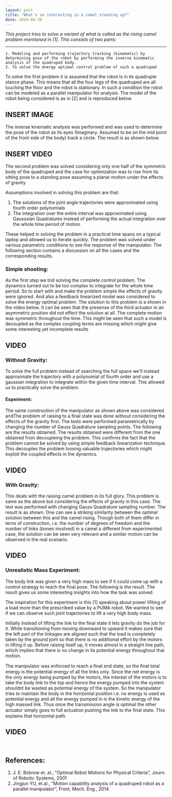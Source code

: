 ```yaml
---
layout: post
title: "What's so interesting in a camel standing up?"
date: 2014-04-30
---
```

*This project tries to solve a variant of what is called as the rising camel problem mentioned in [1]. This consists of two parts:*

***

    1. Modeling and performing trajectory tracking (kinematic) by determining pose of the robot by performing the inverse kinematic analysis of the quadruped body.
    2. To solve the energy optimal control problem of such a quadruped

To solve the first problem it is assumed that the robot is in its quadruple stance phase. This means that all the four legs of the quadruped are all touching the fIoor and the robot is stationary. In such a condition the robot can be modeled as a parallel manipulator for analysis.
The model of the robot being considered is as in [2] and is reproduced below.


## INSERT IMAGE


The inverse kinematic analysis was performed and was used to determine the pose of the robot as its eyes (Imaginary. Assumed to be on the mid point of the front side of the body) track a circle. The result is as shown below.

## INSERT VIDEO

The second problem was solved considering only one half of the symmetric body of the quadruped and the case for optimization was to rise from its sitting pose to a standing pose assuming a planar motion under the effects of gravity

Assumptions involved in solving this problem are that:

   1. The solutions of the joint angle trajectories were approximated using fourth order polynomials
   2. The integration over the entire interval was approximated using Gausssian Quadratures instead of performing the actual integration over the whole time period of motion

These helped in solving the problem in a practical time spans on a typical laptop and allowed us to iterate quickly. The problem was solved under various parametric conditions to see the response of the manipulator. The following section contains a discussion on all the cases and the corresponding results.

### Simple shooting:
As the first step we trid solving the complete control problem. The dynamics turned out to be too complex to integrate for the whole time period. So to start with and make the problem simple the effects of gravity were ignored. And also a feedback linearized model was considered to solve the energy optimal problem. The solution to this problem is a shown in the video below. It can be seen that the presense of the third actuator in an asymmetric position did not effect the solution at all. The complete motion was symmetric throughout the time. This might be seen that such a model is decoupled as the complex coupling terms are missing which might give some interesting yet incomplete results

## VIDEO

### Without Gravity:
To solve the full problem instead of searching the full space we'll instead approximate the trajectory with a polynomial of fourth order and use a gaussian integration to integrate within the given time interval. This allowed us to practically solve the problem. 

#### Experiment: 
The same construction of the manipulator as shown above was considered andThe problem of raising to a final state was done without considering the effects of the gravity first. The tests were performed parametrically by changing the number of Gauss Quadrature sampling points. The following are the results obtained. The results obtained were different from the one obtained from decoupleing the problem. This confirms the fact that the problem cannot be solved by using simple feedback linearization technique. This decouples the problem loosing valuable trajectories which might exploit the coupled effects in the dynamics.

## VIDEO

### With Gravity:
This deals with the raising camel problem in its full glory. This problem is same as the above but considering the effects of gravity in this case. The test was performed with changing Gauss Quadrature sampling number. The result is as shown. One can see a striking similarity between the optimal solution between this and the camel rising. Though both of them differ in terns of construction, i.e. the number of degrees of freedom and the number of links (bones involved) in a camel a different from experimented case, the solution can be seen very relevant and a similar motion can be observed in the real scenario.

## VIDEO

### Unrealistic Mass Experiment:
 The body link was given a very high mass to see if it could come up with a control strategy to reach the final pose. The following is the result. The result gives us some interesting insights into how the task was solved.

The inspiration for this experiment is this [1] speaking about power lifiting of a load more than the prescribed value by a PUMA robot. We wanted to see if we can observe such joint trajectories to lift a very high body mass.

Initially instead of lifting the link to the final state it lets gravity do the job for it. While transitioning from moving downward to upward it makes sure that the left part of the linkages are aligned such that the load is completely taken by the ground joint so that there is no additional effort by the motors in lifting it up. Before raising itself up, it moves almost in a straight line path, which implies that there is no change in its potential energy throughout that motion.

The manipulator was enforced to reach a ﬁnal end state, so the ﬁnal total energy is the potential energy of all the links only. Since the net energy is the only energy being pumped by the motors, the interest of the motors is to take the body link to the top and hence the energy pumped into the system shouldnt be wasted as potential energy of the system. So the manipulator tries to maintain the body in the horizontal position i.e. no energy is used as potential energy and all the energy pumped in is the kinetic energy of the high massed link. Thus once the transmission angle is optimal the other actuator simply goes to full actuation pushing the link to the ﬁnal state. This explains that horizontal path.

## VIDEO

<br>

## **References**:
1. J. E. Bobrow et. al., "Optimal Robot Motions for Physical Criteria", Journ. of Robotic Systems, 2001
2. Jingjun YU, et.al., ”Motion capability analysis of a quadruped robot as a parallel manipulator”, Front. Mech. Eng., 2014
